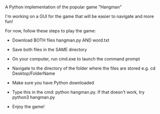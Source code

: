 A Python implementation of the popular game "Hangman"

I'm working on a GUI for the game that will be easier to navigate and more fun!

For now, follow these steps to play the game:

* Download BOTH files hangman.py AND word.txt

* Save both files in the SAME directory

* On your computer, run cmd.exe to launch the command prompt

* Navigate to the directory of the folder where the files are stored e.g. cd Desktop/FolderName

* Make sure you have Python downloaded

* Type this in the cmd: python hangman.py. If that doesn't work, try python3 hangman.py

* Enjoy the game!

